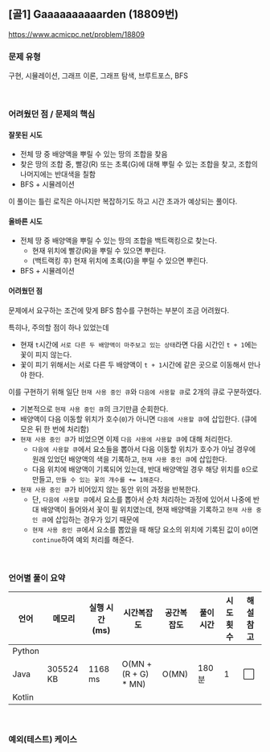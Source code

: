 ## [골1] Gaaaaaaaaaarden (18809번)

https://www.acmicpc.net/problem/18809

### 문제 유형

구현, 시뮬레이션, 그래프 이론, 그래프 탐색, 브루트포스, BFS

<br>

### 어려웠던 점 / 문제의 핵심

#### 잘못된 시도

- 전체 땅 중 배양액을 뿌릴 수 있는 땅의 조합을 찾음
- 찾은 땅의 조합 중, 빨강(R) 또는 초록(G)에 대해 뿌릴 수 있는 조합을 찾고, 조합의 나머지에는 반대색을 칠함
- BFS + 시뮬레이션

이 풀이는 틀린 로직은 아니지만 복잡하기도 하고 시간 초과가 예상되는 풀이다.

#### 올바른 시도

- 전체 땅 중 배양액을 뿌릴 수 있는 땅의 조합을 백트랙킹으로 찾는다.
  - 현재 위치에 빨강(R)을 뿌릴 수 있으면 뿌린다.
  - (백트랙킹 후) 현재 위치에 초록(G)을 뿌릴 수 있으면 뿌린다.
- BFS + 시뮬레이션

#### 어려웠던 점

문제에서 요구하는 조건에 맞게 BFS 함수를 구현하는 부분이 조금 어려웠다.

특히나, 주의할 점이 하나 있었는데

- 현재 `t`시간에 `서로 다른 두 배양액이 마주보고 있는 상태`라면 다음 시간인 `t + 1`에는 꽃이 피지 않는다.
- 꽃이 피기 위해서는 서로 다른 두 배양액이 `t + 1`시간에 같은 곳으로 이동해서 만나야 한다.

이를 구현하기 위해 일단 `현재 사용 중인 큐`와 `다음에 사용할 큐`로 2개의 큐로 구분하였다.

- 기본적으로 `현재 사용 중인 큐`의 크기만큼 순회한다.
- 배양액이 다음 이동할 위치가 호수(`0`)가 아니면 `다음에 사용할 큐`에 삽입한다. (큐에 모은 뒤 한 번에 처리함)
- `현재 사용 중인 큐`가 비었으면 이제 `다음 사용에 사용할 큐`에 대해 처리한다.
  - `다음에 사용할 큐`에서 요소들을 뽑아서 다음 이동할 위치가 호수가 아닐 경우에 원래 있었던 배양액의 색을 기록하고, `현재 사용 중인 큐`에 삽입한다.
  - 다음 위치에 배양액이 기록되어 있는데, 반대 배양액일 경우 해당 위치를 `0`으로 만들고, `만들 수 있는 꽃의 개수를 += 1해준다.`
- `현재 사용 중인 큐`가 비어있지 않는 동안 위의 과정을 반복한다.
  - 단, `다음에 사용할 큐`에서 요소를 뽑아서 순차 처리하는 과정에 있어서 나중에 반대 배양액이 들어와서 꽃이 필 위치였는데, 현재 배양액을 기록하고 `현재 사용 중인 큐`에 삽입하는 경우가 있기 때문에
  - `현재 사용 중인 큐`에서 요소를 뽑았을 때 해당 요소의 위치에 기록된 값이 `0`이면 `continue`하여 예외 처리를 해준다.

<br>

### 언어별 풀이 요약

| 언어   | 메모리    | 실행 시간(ms) | 시간복잡도           | 공간복잡도 | 풀이 시간 | 시도 횟수 | 해설 참고            |
| ------ | --------- | ------------- | -------------------- | ---------- | --------- | --------- | -------------------- |
| Python |           |               |                      |            |           |           |                      |
| Java   | 305524 KB | 1168 ms       | O(MN + (R + G) * MN) | O(MN)      | 180분     | 1         | :white_large_square: |
| Kotlin |           |               |                      |            |           |           |                      |

<br>

### 예외(테스트) 케이스

```
```

